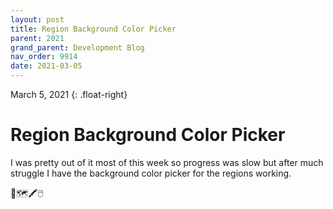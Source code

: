 ```yaml
---
layout: post
title: Region Background Color Picker
parent: 2021
grand_parent: Development Blog
nav_order: 9914
date: 2021-03-05
---
```

March 5, 2021
{: .float-right}

# Region Background Color Picker

I was pretty out of it most of this week so progress was slow but
after much struggle I have the background color picker for the regions working.

🎨🗺🖍🖱 
